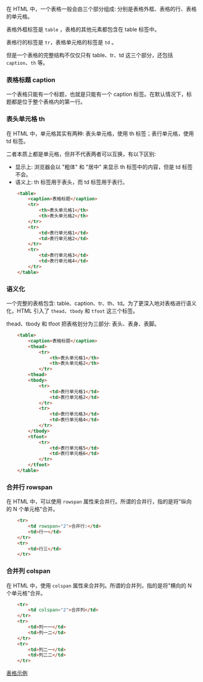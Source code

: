 
在 HTML 中，一个表格一般会由三个部分组成: 分别是表格外框、表格的行、表格的单元格。

表格外框标签是 `table` ，表格的其他元素都包含在 table 标签中。

表格行的标签是 `tr`，表格单元格的标签是 `td` 。

但是一个表格的完整结构不仅仅只有 table、tr、td 这三个部分，还包括 `caption`、`th` 等。

### 表格标题 caption

一个表格只能有一个标题，也就是只能有一个 caption 标签。在默认情况下，标题都是位于整个表格内的第一行。


### 表头单元格 th

在 HTML 中，单元格其实有两种: 表头单元格，使用 th 标签；表行单元格，使用 td 标签。

二者本质上都是单元格，但并不代表两者可以互换，有以下区别:
* 显示上: 浏览器会以 "粗体" 和 "居中" 来显示 th 标签中的内容，但是 td 标签不会。
* 语义上: th 标签用于表头，而 td 标签用于表行。

```html
    <table>
        <caption>表格标题</caption>
        <tr>
            <th>表头单元格1</th>
            <th>表头单元格2</th>
        </tr>
        <tr>
            <td>表行单元格1</td>
            <td>表行单元格2</td>
        </tr>
        <tr>
            <td>表行单元格3</td>
            <td>表行单元格4</td>
        </tr>
    </table>
```

### 语义化

一个完整的表格包含: table、caption、tr、th、td。为了更深入地对表格进行语义化，HTML 引入了 `thead`、`tbody` 和 `tfoot` 这三个标签。

thead、tbody 和 tfoot 把表格划分为三部分: 表头、表身、表脚。

```html
    <table>
        <caption>表格标题</caption>
        <thead>
            <tr>
                <th>表头单元格1</th>
                <th>表头单元格2</th>
            </tr>
        <thead>
        <tbody>
            <tr>
                <td>表行单元格1</td>
                <td>表行单元格2</td>
            </tr>
            <tr>
                <td>表行单元格3</td>
                <td>表行单元格4</td>
            </tr>
        </tbody>
        <tfoot>
            <tr>
                <td>表行单元格5</td>
                <td>表行单元格6</td>
            </tr>
        </tfoot>
    </table>
```

### 合并行 rowspan

在 HTML 中，可以使用 `rowspan` 属性来合并行。所谓的合并行，指的是将"纵向的 N 个单元格"合并。

```html
    <tr>
        <td rowspan="2">合并行:</td>
        <td>行一</td>
    </tr>
    <tr>
        <td>行三</td>
    </tr>
```

### 合并列 colspan

在 HTML 中，使用 `colspan` 属性来合并列。所谓的合并列，指的是将"横向的 N 个单元格"合并。

```html
    <tr>
        <td colspan="2">合并列</td>
    </tr>
    <tr>
        <td>列一一</td>
        <td>列一二</td>
    </tr>
    <tr>
        <td>列二一</td>
        <td>列二二</td>
    </tr>
```

[表格示例](t/03_table.html)
